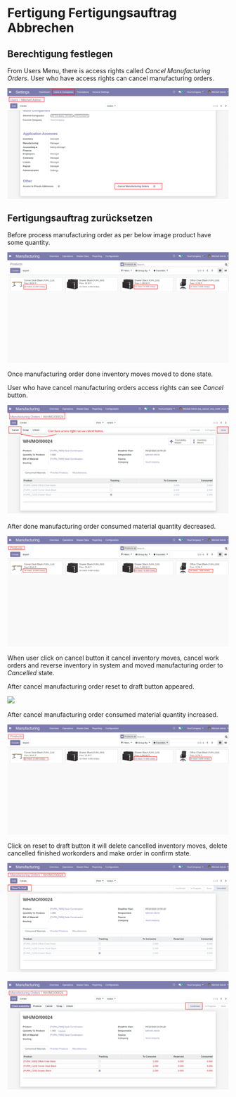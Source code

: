 # Fertigung Fertigungsauftrag Abbrechen

## Berechtigung festlegen

 From Users Menu, there is access rights called *Cancel Manufacturing Orders*. User who have access rights can cancel manufacturing orders.

![](assets/Fertigung%20Fertigungsauftrag%20Abbrechen%20Berechtigung.png)

## Fertigungsauftrag zurücksetzen

 Before process manufacturing order as per below image product have some quantity.

![](assets/Fertigung%20Fertigungsauftrag%20Abbrechen%20Menge.png)

Once manufacturing order done inventory moves moved to done state.

 User who have cancel manufacturing orders access rights can see *Cancel* button. 

![](assets/Fertigung%20Fertigungsauftrag%20Abbrechen%20Knopf.png)

 After done manufacturing order consumed material quantity decreased.

![](assets/Fertigung%20Fertigungsauftrag%20Abbrechen%20Menge%20aktuaisiert.png)

When user click on cancel button it cancel inventory moves, cancel work orders and reverse inventory in system and moved manufacturing order to *Cancelled* state. 

 After cancel manufacturing order reset to draft button appeared.
 
![](assets/Fertigung%20Fertigungsauftrag%20Abbrechen%20Zur%C3%BCcksetzen.png)

After cancel manufacturing order consumed material quantity increased.

![](assets/Fertigung%20Fertigungsauftrag%20Abbrechen%20Menge%20konsumiert.png)

Click on reset to draft button it will delete cancelled inventory moves, delete cancelled finished workorders and make order in confirm state.

![](assets/Fertigung%20Fertigungsauftrag%20Abbrechen%20Entwurf%20erstellen.png)

![](assets/Fertigung%20Fertigungsauftrag%20Abbrechen%20Bereit.png)